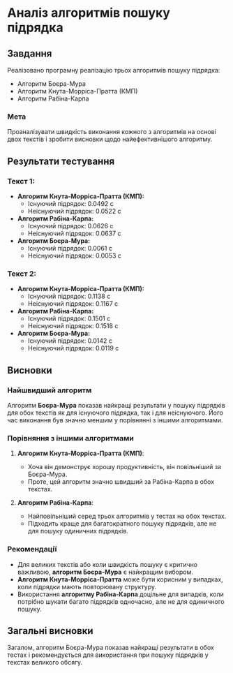# Аналіз алгоритмів пошуку підрядка

## Завдання
Реалізовано програмну реалізацію трьох алгоритмів пошуку підрядка:
- Алгоритм Боєра-Мура
- Алгоритм Кнута-Морріса-Пратта (КМП)
- Алгоритм Рабіна-Карпа

### Мета
Проаналізувати швидкість виконання кожного з алгоритмів на основі двох текстів і зробити висновки щодо найефективнішого алгоритму.

## Результати тестування

### Текст 1:
- **Алгоритм Кнута-Морріса-Пратта (КМП):**
  - Існуючий підрядок: 0.0492 с
  - Неіснуючий підрядок: 0.0522 с
- **Алгоритм Рабіна-Карпа:**
  - Існуючий підрядок: 0.0626 с
  - Неіснуючий підрядок: 0.0637 с
- **Алгоритм Боєра-Мура:**
  - Існуючий підрядок: 0.0061 с
  - Неіснуючий підрядок: 0.0053 с

### Текст 2:
- **Алгоритм Кнута-Морріса-Пратта (КМП):**
  - Існуючий підрядок: 0.1138 с
  - Неіснуючий підрядок: 0.1167 с
- **Алгоритм Рабіна-Карпа:**
  - Існуючий підрядок: 0.1501 с
  - Неіснуючий підрядок: 0.1518 с
- **Алгоритм Боєра-Мура:**
  - Існуючий підрядок: 0.0142 с
  - Неіснуючий підрядок: 0.0119 с

## Висновки

### Найшвидший алгоритм
Алгоритм **Боєра-Мура** показав найкращі результати у пошуку підрядків для обох текстів як для існуючого підрядка, так і для неіснуючого. Його час виконання був значно меншим у порівнянні з іншими алгоритмами.

### Порівняння з іншими алгоритмами
1. **Алгоритм Кнута-Морріса-Пратта (КМП)**:
   - Хоча він демонструє хорошу продуктивність, він повільніший за Боєра-Мура.
   - Проте, цей алгоритм значно швидший за Рабіна-Карпа в обох текстах.
  
2. **Алгоритм Рабіна-Карпа**:
   - Найповільніший серед трьох алгоритмів у тестах на обох текстах.
   - Підходить краще для багатократного пошуку підрядків, але не для пошуку одиничних підрядків.

### Рекомендації
- Для великих текстів або коли швидкість пошуку є критично важливою, **алгоритм Боєра-Мура** є найкращим вибором.
- **Алгоритм Кнута-Морріса-Пратта** може бути корисним у випадках, коли підрядки мають повторювану структуру.
- Використання **алгоритму Рабіна-Карпа** доцільне для випадків, коли потрібно шукати багато підрядків одночасно, але не для одиничного пошуку.

## Загальні висновки
Загалом, алгоритм Боєра-Мура показав найкращі результати в обох тестах і рекомендується для використання при пошуку підрядків у текстах великого обсягу.

